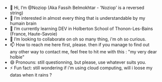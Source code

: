 - 👋 Hi, I’m @Noziop (Aka Fassih Belmokhtar - 'Noziop' is a reversed string)
- 👀 I’m interested in almost every thing that is understandable by my humain brain
- 🌱 I’m currently learning DEV in Holberton School of Thonon-Les-Bains (France, Haute-Savoie)
- 💞️ I’m looking to collaborate on oh so many thing, i'm oh so curious.
- 📫 How to reach me here first, please. then if you manage to find out any other way to contact me, feel free to hit me with this : "my very dear holbie"
- 😄 Pronouns: still questionning, but please, use whatever suits you.
- ⚡ Fun fact: still wondering if i'm using cloud computing, will i loose my datas when it rains ?

<!---
Noziop/Noziop is a ✨ special ✨ repository because its `README.md` (this file) appears on your GitHub profile.
You can click the Preview link to take a look at your changes.
--->
